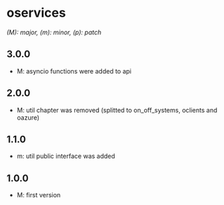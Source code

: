 # oservices

*(M): major, (m): minor, (p): patch*

## 3.0.0
* M: asyncio functions were added to api

## 2.0.0
* M: util chapter was removed (splitted to on_off_systems, oclients and oazure)

## 1.1.0
* m: util public interface was added

## 1.0.0
* M: first version
